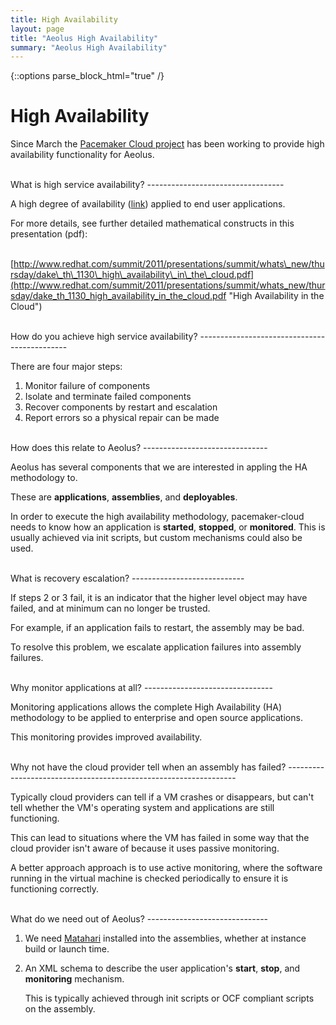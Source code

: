 ```yaml
---
title: High Availability
layout: page
title: "Aeolus High Availability"
summary: "Aeolus High Availability"
---
```

{::options parse_block_html="true" /}

High Availability
=================

Since March the [Pacemaker Cloud
project](http://www.pacemaker-cloud.org "Pacemaker Cloud project") has
been working to provide high availability functionality for Aeolus.
</div>
<br />

<div class="section-grouping">
What is high service availability?
----------------------------------

A high degree of availability
([link](http://en.wikipedia.org/wiki/Availability "Availability article on wikipedia"))
applied to end user applications.

For more details, see further detailed mathematical constructs in this
presentation (pdf):

   
[http://www.redhat.com/summit/2011/presentations/summit/whats\_new/thursday/dake\_th\_1130\_high\_availability\_in\_the\_cloud.pdf](http://www.redhat.com/summit/2011/presentations/summit/whats_new/thursday/dake_th_1130_high_availability_in_the_cloud.pdf "High Availability in the Cloud")
</div>
<br />

<div class="section-grouping">
How do you achieve high service availability?
---------------------------------------------

There are four major steps:

1.  Monitor failure of components
2.  Isolate and terminate failed components
3.  Recover components by restart and escalation
4.  Report errors so a physical repair can be made
</div>
<br />

<div class="section-grouping">
How does this relate to Aeolus?
-------------------------------

Aeolus has several components that we are interested in appling the HA
methodology to.

These are **applications**, **assemblies**, and **deployables**.

In order to execute the high availability methodology, pacemaker-cloud
needs to know how an application is **started**, **stopped**, or
**monitored**. This is usually achieved via init scripts, but custom
mechanisms could also be used.
</div>
<br />

<div class="section-grouping">
What is recovery escalation?
----------------------------

If steps 2 or 3 fail, it is an indicator that the higher level object
may have failed, and at minimum can no longer be trusted.

For example, if an application fails to restart, the assembly may be
bad.

To resolve this problem, we escalate application failures into assembly
failures.
</div>
<br />

<div class="section-grouping">
Why monitor applications at all?
--------------------------------

Monitoring applications allows the complete High Availability (HA)
methodology to be applied to enterprise and open source applications.

This monitoring provides improved availability.
</div>
<br />

<div class="section-grouping">
Why not have the cloud provider tell when an assembly has failed?
-----------------------------------------------------------------

Typically cloud providers can tell if a VM crashes or disappears, but
can't tell whether the VM's operating system and applications are still
functioning.

This can lead to situations where the VM has failed in some way that the
cloud provider isn't aware of because it uses passive monitoring.

A better approach approach is to use active monitoring, where the
software running in the virtual machine is checked periodically to
ensure it is functioning correctly.
</div>
<br />

<div class="section-grouping">
What do we need out of Aeolus?
------------------------------

1.  We need
    [Matahari](https://github.com/matahari/matahari/wiki "Matahari Wiki link")
    installed into the assemblies, whether at instance build or launch
    time.

2.  An XML schema to describe the user application's **start**,
    **stop**, and **monitoring** mechanism.

    This is typically achieved through init scripts or OCF compliant
    scripts on the assembly.
</div>
